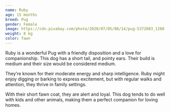 ```yaml
---
name: Ruby
age: 15 months
breed: Pug
gender: Female
image: https://cdn.pixabay.com/photo/2020/07/05/08/14/pug-5372083_1280.jpg
weight: 8 kg
color: fawn
---
```


Ruby is a wonderful Pug with a friendly disposition and a love for companionship. 
This dog has a short tail, 
and pointy ears. 
Their build is medium and 
their size would be considered medium.

They’re known for their moderate energy 
and sharp intelligence. Ruby might enjoy digging or barking to express excitement, 
but with regular walks and attention, they thrive in family settings.

With their short fawn coat, 
they are alert and loyal. 
This dog tends to do well with kids 
and other animals, making them a perfect companion for loving homes.